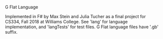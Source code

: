 G Flat Language

Implemented in F# by Max Stein and Julia Tucher as a final project for CS334, Fall 2018 at Williams College. See 'lang' for language implementation, and 'langTests' for test files. G Flat language files have '.gb' suffix.
